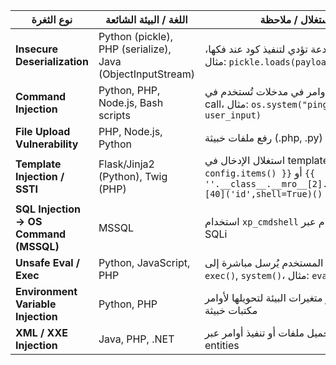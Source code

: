 | نوع الثغرة                             | اللغة / البيئة الشائعة                                     | مثال استغلال / ملاحظة                                                                                                           |
| -------------------------------------- | ---------------------------------------------------------- | ------------------------------------------------------------------------------------------------------------------------------- |
| **Insecure Deserialization**           | Python (pickle), PHP (serialize), Java (ObjectInputStream) | إرسال بيانات مخادعة تؤدي لتنفيذ كود عند فكها، مثال: `pickle.loads(payload)`                                                     |
| **Command Injection**                  | Python, PHP, Node.js, Bash scripts                         | إدخال أوامر في مدخلات تُستخدم في system call، مثال: `os.system("ping " + user_input)`                                           |
| **File Upload Vulnerability**          | PHP, Node.js, Python                                       | رفع ملفات خبيثة (.php, .py) وتشغيلها عبر الويب                                                                                  |
| **Template Injection / SSTI**          | Flask/Jinja2 (Python), Twig (PHP)                          | استغلال الإدخال في templates: `{{ config.items() }}` أو `{{ ''.__class__.__mro__[2].__subclasses__()[40]('id',shell=True)() }}` |
| **SQL Injection → OS Command (MSSQL)** | MSSQL                                                      | استخدام `xp_cmdshell` لتنفيذ أوامر النظام عبر SQLi                                                                              |
| **Unsafe Eval / Exec**                 | Python, JavaScript, PHP                                    | إدخال المستخدم يُرسل مباشرة إلى `eval()`, `exec()`, `system()`، مثال: `eval(user_input)`                                        |
| **Environment Variable Injection**     | Python, PHP                                                | تغيير متغيرات البيئة لتحويلها لأوامر OS أو تحميل مكتبات خبيثة                                                                   |
| **XML / XXE Injection**                | Java, PHP, .NET                                            | تحميل ملفات أو تنفيذ أوامر عبر XML external entities                                                                            |
